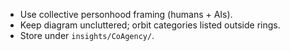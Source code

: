 - Use collective personhood framing (humans + AIs).
- Keep diagram uncluttered; orbit categories listed outside rings.
- Store under `insights/CoAgency/`.

